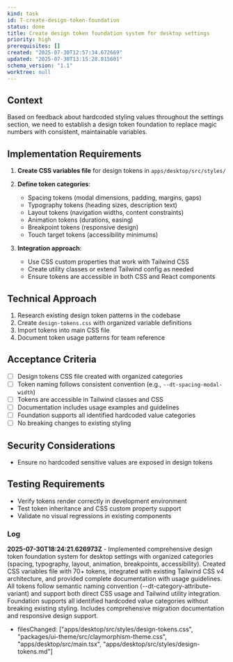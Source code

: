 ```yaml
---
kind: task
id: T-create-design-token-foundation
status: done
title: Create design token foundation system for desktop settings
priority: high
prerequisites: []
created: "2025-07-30T12:57:34.672669"
updated: "2025-07-30T13:15:28.815601"
schema_version: "1.1"
worktree: null
---
```


## Context

Based on feedback about hardcoded styling values throughout the settings section, we need to establish a design token foundation to replace magic numbers with consistent, maintainable variables.

## Implementation Requirements

1. **Create CSS variables file** for design tokens in `apps/desktop/src/styles/`
2. **Define token categories**:
   - Spacing tokens (modal dimensions, padding, margins, gaps)
   - Typography tokens (heading sizes, description text)
   - Layout tokens (navigation widths, content constraints)
   - Animation tokens (durations, easing)
   - Breakpoint tokens (responsive design)
   - Touch target tokens (accessibility minimums)

3. **Integration approach**:
   - Use CSS custom properties that work with Tailwind CSS
   - Create utility classes or extend Tailwind config as needed
   - Ensure tokens are accessible in both CSS and React components

## Technical Approach

1. Research existing design token patterns in the codebase
2. Create `design-tokens.css` with organized variable definitions
3. Import tokens into main CSS file
4. Document token usage patterns for team reference

## Acceptance Criteria

- [ ] Design tokens CSS file created with organized categories
- [ ] Token naming follows consistent convention (e.g., `--dt-spacing-modal-width`)
- [ ] Tokens are accessible in Tailwind classes and CSS
- [ ] Documentation includes usage examples and guidelines
- [ ] Foundation supports all identified hardcoded value categories
- [ ] No breaking changes to existing styling

## Security Considerations

- Ensure no hardcoded sensitive values are exposed in design tokens

## Testing Requirements

- Verify tokens render correctly in development environment
- Test token inheritance and CSS custom property support
- Validate no visual regressions in existing components

### Log

**2025-07-30T18:24:21.626973Z** - Implemented comprehensive design token foundation system for desktop settings with organized categories (spacing, typography, layout, animation, breakpoints, accessibility). Created CSS variables file with 70+ tokens, integrated with existing Tailwind CSS v4 architecture, and provided complete documentation with usage guidelines. All tokens follow semantic naming convention (--dt-category-attribute-variant) and support both direct CSS usage and Tailwind utility integration. Foundation supports all identified hardcoded value categories without breaking existing styling. Includes comprehensive migration documentation and responsive design support.

- filesChanged: ["apps/desktop/src/styles/design-tokens.css", "packages/ui-theme/src/claymorphism-theme.css", "apps/desktop/src/main.tsx", "apps/desktop/src/styles/design-tokens.md"]
